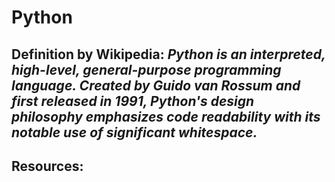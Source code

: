 # Python

## Definition by Wikipedia: *Python is an interpreted, high-level, general-purpose programming language. Created by Guido van Rossum and first released in 1991, Python's design philosophy emphasizes code readability with its notable use of significant whitespace.*

## Resources:
